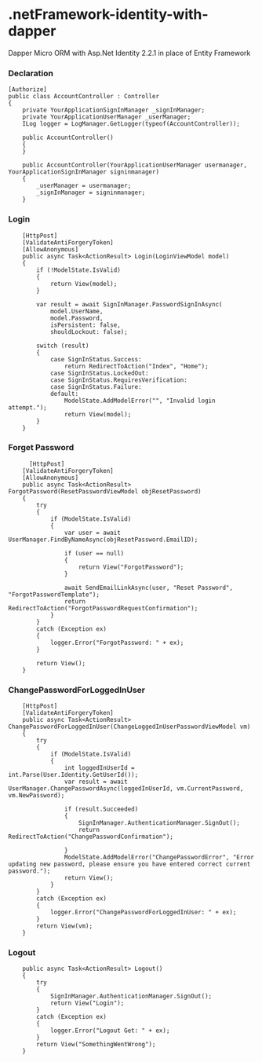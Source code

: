 # .netFramework-identity-with-dapper
Dapper Micro ORM with Asp.Net Identity 2.2.1 in place of Entity Framework

### Declaration
    [Authorize]
    public class AccountController : Controller
    {
        private YourApplicationSignInManager _signInManager;
        private YourApplicationUserManager _userManager;
        ILog logger = LogManager.GetLogger(typeof(AccountController));

        public AccountController()
        {
        }

        public AccountController(YourApplicationUserManager usermanager, YourApplicationSignInManager signinmanager)
        {
            _userManager = usermanager;
            _signInManager = signinmanager;
        }
    
    
### Login
        [HttpPost]
        [ValidateAntiForgeryToken]
        [AllowAnonymous]
        public async Task<ActionResult> Login(LoginViewModel model)
        {
            if (!ModelState.IsValid)
            {
                return View(model);
            }

            var result = await SignInManager.PasswordSignInAsync(
                model.UserName,
                model.Password,
                isPersistent: false,
                shouldLockout: false);

            switch (result)
            {
                case SignInStatus.Success:
                    return RedirectToAction("Index", "Home");
                case SignInStatus.LockedOut:
                case SignInStatus.RequiresVerification:
                case SignInStatus.Failure:
                default:
                    ModelState.AddModelError("", "Invalid login attempt.");
                    return View(model);
            }
        }
  
  ### Forget Password
          [HttpPost]
        [ValidateAntiForgeryToken]
        [AllowAnonymous]
        public async Task<ActionResult> ForgotPassword(ResetPasswordViewModel objResetPassword)
        {
            try
            {
                if (ModelState.IsValid)
                {
                    var user = await UserManager.FindByNameAsync(objResetPassword.EmailID);

                    if (user == null)
                    {
                        return View("ForgotPassword");
                    }

                    await SendEmailLinkAsync(user, "Reset Password", "ForgotPasswordTemplate");
                    return RedirectToAction("ForgotPasswordRequestConfirmation");
                }
            }
            catch (Exception ex)
            {
                logger.Error("ForgotPassword: " + ex);
            }

            return View();
        }
        
  ### ChangePasswordForLoggedInUser
        [HttpPost]
        [ValidateAntiForgeryToken]
        public async Task<ActionResult> ChangePasswordForLoggedInUser(ChangeLoggedInUserPasswordViewModel vm)
        {
            try
            {
                if (ModelState.IsValid)
                {
                    int loggedInUserId = int.Parse(User.Identity.GetUserId());
                    var result = await UserManager.ChangePasswordAsync(loggedInUserId, vm.CurrentPassword, vm.NewPassword);

                    if (result.Succeeded)
                    {
                        SignInManager.AuthenticationManager.SignOut();
                        return RedirectToAction("ChangePasswordConfirmation");

                    }
                    ModelState.AddModelError("ChangePasswordError", "Error updating new password, please ensure you have entered correct current password.");
                    return View();
                }
            }
            catch (Exception ex)
            {
                logger.Error("ChangePasswordForLoggedInUser: " + ex);
            }
            return View(vm);
        }
        
### Logout

        public async Task<ActionResult> Logout()
        {
            try
            {
                SignInManager.AuthenticationManager.SignOut();
                return View("Login");
            }
            catch (Exception ex)
            {
                logger.Error("Logout Get: " + ex);
            }
            return View("SomethingWentWrong");
        }
